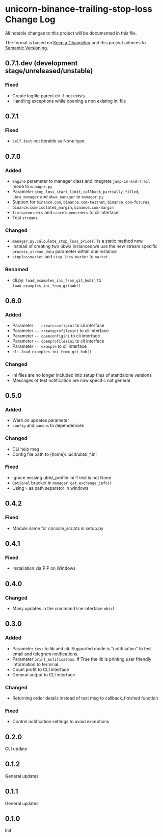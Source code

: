 # unicorn-binance-trailing-stop-loss Change Log

All notable changes to this project will be documented in this file.

The format is based on [Keep a Changelog](http://keepachangelog.com/) and this project adheres to 
[Semantic Versioning](http://semver.org/).

## 0.7.1.dev (development stage/unreleased/unstable)
### Fixed
- Create logfile parent dir if not exists
- Handling exceptions while opening a non existing ini file

## 0.7.1
### Fixed
- `self.test` not iterable as None type

## 0.7.0
### Added
- `engine` parameter to manager class and integrate `jump-in-and-trail` mode to `manager.py` 
- Parameter `stop_loss_start_limit`, `callback_partially_filled`, `ubra_manager` and `ubwa_manager` to `manager.py`
- Support for `binance.com`, `binance.com-testnet`, `binance.com-futures`, `binance.com-isolated_margin`, `binance.com-margin`   
- `listopenorders` and `cancelopenorders` to cli interface
- Test `streams`
### Changed
- `manager.py.calculate_stop_loss_price()` is a static method now
- Instead of creating two ubwa instances we use the new stream specific `process_stream_data` parameter within one instance
- `stoplossmarket` and `stop_loss_market` to `market`
### Renamed
- cli.py: `load_examples_ini_from_git_hub()` to `load_examples_ini_from_github()`

## 0.6.0
### Added
- Parameter `-- createconfigini` to cli interface
- Parameter `-- createprofilesini` to cli interface
- Parameter `-- openconfigini` to cli interface
- Parameter `-- openprofilesini` to cli interface 
- Parameter `-- example` to cli interface
- `cli.load_examples_ini_from_git_hub()`
### Changed
- ini files are no longer included into setup files of standalone versions
- Messages of test notification are now specific not general

## 0.5.0
### Added
- Warn on updates parameter
- `config` and `pandas` to dependencies
### Changed
- CLI help msg
- Config file path to {home}/.lucit/ubtsl_*.ini
### Fixed
- Ignore missing ubtsl_profile.ini if test is not None
- `Optional` bracket in `manager.get_exchange_info()`
- Using `\` as path separator in windows

## 0.4.2
### Fixed
- Module name for console_scripts in setup.py

## 0.4.1
### Fixed
- Installation via PIP on Windows

## 0.4.0
### Changed
- Many updates in the command line interface `ubtsl`

## 0.3.0
### Added
- Parameter `test` to lib and cli. Supported mode is "notification" to test email and telegram notifications.
- Parameter `print_notificatons`. If True the lib is printing user friendly information to terminal. 
- Count profit to CLI interface
- General output to CLI interface
### Changed
- Returning order details instead of text msg to callback_finished function
### Fixed
- Control notification settings to avoid exceptions

## 0.2.0
CLI update

## 0.1.2
General updates

## 0.1.1
General updates

## 0.1.0
Init